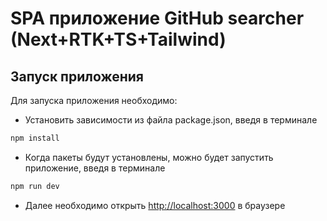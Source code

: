# SPA приложение GitHub searcher (Next+RTK+TS+Tailwind)

## Запуск приложения

Для запуска приложения необходимо:
* Установить зависимости из файла package.json, введя в терминале
```bash
npm install
```
* Когда пакеты будут установлены, можно будет запустить приложение, введя в терминале
```bash
npm run dev
```
* Далее необходимо открыть [http://localhost:3000](http://localhost:3000) в браузере

